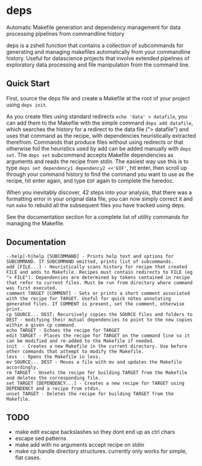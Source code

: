 # deps
Automatic Makefile generation and dependency management for data processing pipelines from commandline history

deps is a zshell function that contains a collection of subcommands for generating and managing makefiles automatically from your commandline history. Useful for datascience projects that involve extended pipelines of exploratory data processing and file manipulation from the command line.

## Quick Start

First, source the deps file and create a Makefile at the root of your project using `deps init`.

As you create files using standard redirects `echo 'data' > datafile`, you can add them to the Makefile with the simple command `deps add datafile`, which searches the history for a redirect to the data file ("> datafile") and uses that command as the recipe, with dependencies heuristically extracted therefrom. Commands that produce files without using redirects or that otherwise foil the heuristics used by add can be added manually with `deps set`. The `deps set` subcommand accepts Makefile dependencies as arguments  and reads the recipe from stdin. The easiest way use this is to type `deps set dependency1 dependency2 <<'EOF'`, hit enter, then scroll up through your command history to find the command you want to use as the recipe, hit enter again, and type `EOF` again to complete the heredoc.

When you inevitably discover, 42 steps into your analysis, that there was a formatting error in your original data file, you can now simply correct it and run `make` to rebuild all the subsequent files you have tracked using deps.

See the documentation section for a complete list of utility commands for managing the Makefile.

## Documentation

```
--help|-h|help [SUBCOMMAND] - Prints help text and options for SUBCOMMAND. If SUBCOMMAND omitted, prints list of subcommands.
add [FILE...] - Heuristically scans history for recipe that created FILE and adds to Makefile. Recipes must contain redirects to FILE (eg "> FILE"). Dependencies are determined by tokens contained in recipe that refer to current files. Must be run from directory where command was first executed.
comment TARGET [COMMENT] - Sets or prints a short comment associated with the recipe for TARGET. Useful for quick notes annotating generated files. If COMMENT is present, set the comment, otherwise print.
cp SOURCE... DEST; Recursively copies the SOURCE files and folders to DEST - modifying their mutual dependencies to point to the new copies within a given cp command.
echo TARGET - Echoes the recipe for TARGET
edit TARGET - Places the recipe for TARGET on the command line so it can be modified and re-added to the Makefile if needed.
init  - Creates a new Makefile in the current directory. Use before other commands that attempt to modify the Makefile.
less  - Opens the Makefile in less.
mv SOURCE... DEST - Moves a file with mv and updates the Makefile accordingly.
rm TARGET - Unsets the recipe for building TARGET from the Makefile and deletes the corresponding file.
set TARGET [DEPENDENCY...] - Creates a new recipe for TARGET using DEPENDENCY and a recipe from stdin.
unset TARGET - Deletes the recipe for building TARGET from the Makefile.
```
## TODO
- make edit escape backslashes so they dont end up as ctrl chars
- escape sed patterns
- make add with no arguments accept recipe on stdin
- make cp handle directory structures. currently only works for simple, flat cases.

